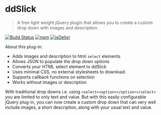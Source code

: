 # ddSlick

> A free light weight jQuery plugin that allows you to create a custom drop down with images and description.

[![Build Status](https://semaphoreci.com/api/v1/projects/b60c2732-c9e4-4fcf-b335-2b7ad6dcb4e8/628732/badge.svg)](https://semaphoreci.com/jsmodules/ddslick)
[![npm](https://img.shields.io/npm/v/ddslick.svg?style=flat-square)](https://www.npmjs.com/package/ddslick)
[![jsDelivr](https://data.jsdelivr.com/v1/package/npm/ddslick/badge)](https://www.jsdelivr.com/package/npm/ddslick)

About this plug-in:

- Adds images and description to html `select` elements
- Allows JSON to populate the drop down options
- Converts your HTML select element to ddSlick
- Uses minimal CSS, no external stylesheets to download.
- Supports callback functions on selection
- Works without images or description

With traditional drop downs i.e. using `<select><option></option></select>` you
are limited to only text and value. But with this easily configurable jQuery
plug-in, you can now create a custom drop down that can very well include
images, a short description, along with your usual text and value.
